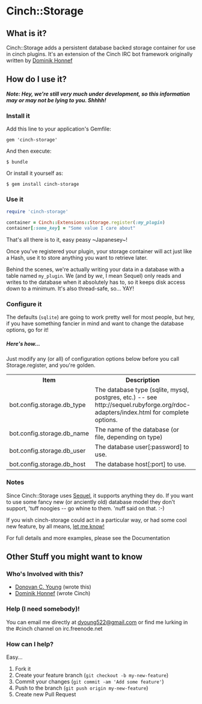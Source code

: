 Cinch::Storage
==============

What is it?
-----------

Cinch::Storage adds a persistent database backed storage container for use in cinch plugins.
It's an extension of the Cinch IRC bot framework originally written by [Dominik Honnef](http://dominik.honnef.co)


How do I use it?
------------------

***Note: Hey, we're still very much under development, so this information may or may not be lying to you. Shhhh!***

### Install it

Add this line to your application's Gemfile:

    gem 'cinch-storage'

And then execute:

    $ bundle

Or install it yourself as:

    $ gem install cinch-storage


### Use it

```ruby
require 'cinch-storage'

container = Cinch::Extensions::Storage.register(:my_plugin)
container[:some_key] = "Some value I care about"
```

That's all there is to it, easy peasy ~Japanesey~!

Once you've registered your plugin, your storage container will act just like a Hash, use it to store anything you want to retrieve later.

Behind the scenes, we're actually writing your data in a database with a table named `my_plugin`.  We (and by _we_, I mean Sequel) only reads and writes to the database when it absolutely has to, so it keeps disk access down to a minimum.  It's also thread-safe, so... YAY!


### Configure it

The defaults (`sqlite`) are going to work pretty well for most people, but hey, if you have something fancier in mind and want to change the database options, go for it!

##### Here's how...

Just modify any (or all) of configuration options below before you call Storage.register, and you're golden.

<table>
    <tr>
        <th>Item</th>
        <th>Description</th>
        <th>Default</th></tr>
    <tr>
        <td>bot.config.storage.db_type</td>
        <td>The database type (sqlite, mysql, postgres, etc.) -- see http://sequel.rubyforge.org/rdoc-adapters/index.html for complete options.</td>
        <td>sqlite</td>
    </tr>
    <tr>
        <td>bot.config.storage.db_name</td>
        <td>The name of the database (or file, depending on type)</td>
        <td>data.db</td>
    </tr>
    <tr>
        <td>bot.config.storage.db_user</td>
        <td>The database user[:password] to use.</td>
        <td>nil</td>
    </tr>
    <tr>
        <td>bot.config.storage.db_host</td>
        <td>The database host[:port] to use.</td>
        <td>nil</td>
    </tr>
</table>


### Notes

Since Cinch::Storage uses [Sequel](https://github.com/jeremyevans/sequel), it supports anything they do.  If you want to use some fancy new (or anciently old) database model they don't support, 'tuff noogies -- go whine to them.  'nuff said on that.  :-)

If you wish cinch-storage could act in a particular way, or had some cool new feature, by all means, [let me know!](mailto:dyoung522@gmail.com)

<!-- TODO: Create documentation -->
For full details and more examples, please see the Documentation


Other Stuff you might want to know
----------------------------------

### Who's Involved with this?

- [Donovan C. Young](mailto:dyoung522@gmail.com) (wrote this)
- [Dominik Honnef](http://dominik.honnef.co) (wrote Cinch)


### Help (I need somebody)!

You can email me directly at dyoung522@gmail.com or find me lurking in the #cinch channel on irc.freenode.net


### How can I help?

Easy...

1. Fork it
2. Create your feature branch (`git checkout -b my-new-feature`)
3. Commit your changes (`git commit -am 'Add some feature'`)
4. Push to the branch (`git push origin my-new-feature`)
5. Create new Pull Request


